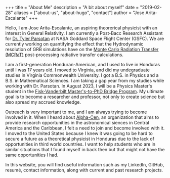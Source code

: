 +++
title = "About Me"
description = "A bit about myself"
date = "2019-02-28"
aliases = ["about-us", "about-hugo", "contact"]
author = "Jose Arita-Escalante"
+++

Hello, I am Jose Arita-Escalante, an aspiring theorerical physicist with an interest in General Relativity. I am currently a Post-Bacc Research Assistant for [Dr. Tyler Parsotan](https://science.gsfc.nasa.gov/sed/bio/tmpataki) at NASA Goddard 
Space Flight Center (GSFC). We are currently working on quantifying the effect that the Hydrodynamic resolution of GRB simulations have on the [Monte Carlo Radiation Transfer (MCRaT)](https://github.com/parsotat/ProcessMCRaT) post-processing 
radiative transfer calculations.

I am a first-generation Honduran-American, and I used to live in Honduras until I was 17 years old. I moved to Virginia, and did my undegraduate studies in Virginia Commonwealth University. I got a B.S. in Physics and a 
B.S. in Mathematical Sciences. I am taking a gap year from my studies while working with Dr. Parsotan. In August 2023, I will be a Physics Master's student in the [Fisk-Vanderbilt Master's-to-PhD Bridge 
Program](https://www.fisk-vanderbilt-bridge.org). My ultimate goal is to 
become a researcher and professor, not only to create science but also spread my accrued knowledge. 

Outreach is very important to me, and I am always trying to become involved in it. When I heard about [Alpha-Cen](https://astro.alphacen.org/en/), an organization that aims to provide research opportunities in the 
astronomical siences in Central America and the Caribbean, I felt a need to join and become involved with it. I moved to the United States because I knew it was going to be hard to secure a future as a theoretical physicist 
in Honduras due to the lack of opportunities in third world countries. I want to help students who are in similar situations that I found myself in back then but that might not have the same opportunities I had. 

In this website, you will find useful information such as my LinkedIn, GitHub, resumé, contact information, along with current and past research projects.
